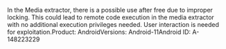 In the Media extractor, there is a possible use after free due to improper locking. This could lead to remote code execution in the media extractor with no additional execution privileges needed. User interaction is needed for exploitation.Product: AndroidVersions: Android-11Android ID: A-148223229